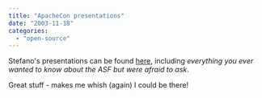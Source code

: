```yaml
---
title: "ApacheCon presentations"
date: "2003-11-18"
categories: 
  - "open-source"
---
```


Stefano's presentations can be found [here](http://www.betaversion.org/~stefano/papers/), including _everything you ever wanted to know about the ASF but were afraid to ask_.

Great stuff - makes me whish (again) I could be there!
